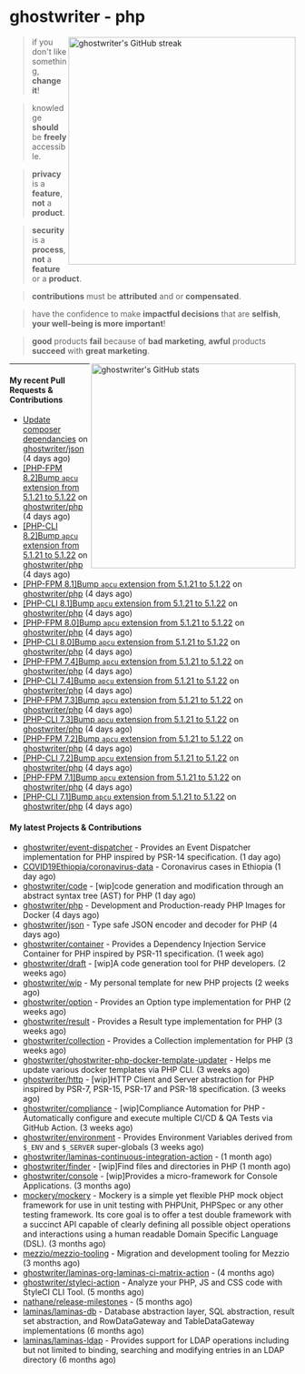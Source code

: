 # ghostwriter - php

<img alt="ghostwriter's GitHub streak" width="400px" align="right" src="https://github-readme-streak-stats.herokuapp.com/?cache_seconds=1800&user=ghostwriter">

> if you don't like something, **change it**!

> knowledge **should** be **freely** accessible.

> **privacy** is a **feature**, **not** a **product**.

> **security** is a **process**, **not** a **feature** or a **product**.

> **contributions** must be **attributed** and or **compensated**.

> have the confidence to make **impactful decisions** that are **selfish**, **your well-being is more important**!

> **good** products **fail** because of **bad marketing**, **awful** products **succeed** with **great marketing**.

<img alt="ghostwriter's GitHub stats" width="360px" align="right" src="https://github-readme-stats.vercel.app/api?cache_seconds=1800&username=ghostwriter&show_icons=true&count_private=true&hide_title=true&hide_rank=true&icon_color=333">

---

#### My recent Pull Requests & Contributions

- [Update composer dependancies](https://github.com/ghostwriter/json/pull/8) on [ghostwriter/json](https://github.com/ghostwriter/json) (4 days ago)
- [[PHP-FPM 8.2]Bump `apcu` extension from 5.1.21 to 5.1.22](https://github.com/ghostwriter/php/pull/191) on [ghostwriter/php](https://github.com/ghostwriter/php) (4 days ago)
- [[PHP-CLI 8.2]Bump `apcu` extension from 5.1.21 to 5.1.22](https://github.com/ghostwriter/php/pull/190) on [ghostwriter/php](https://github.com/ghostwriter/php) (4 days ago)
- [[PHP-FPM 8.1]Bump `apcu` extension from 5.1.21 to 5.1.22](https://github.com/ghostwriter/php/pull/189) on [ghostwriter/php](https://github.com/ghostwriter/php) (4 days ago)
- [[PHP-CLI 8.1]Bump `apcu` extension from 5.1.21 to 5.1.22](https://github.com/ghostwriter/php/pull/188) on [ghostwriter/php](https://github.com/ghostwriter/php) (4 days ago)
- [[PHP-FPM 8.0]Bump `apcu` extension from 5.1.21 to 5.1.22](https://github.com/ghostwriter/php/pull/187) on [ghostwriter/php](https://github.com/ghostwriter/php) (4 days ago)
- [[PHP-CLI 8.0]Bump `apcu` extension from 5.1.21 to 5.1.22](https://github.com/ghostwriter/php/pull/186) on [ghostwriter/php](https://github.com/ghostwriter/php) (4 days ago)
- [[PHP-FPM 7.4]Bump `apcu` extension from 5.1.21 to 5.1.22](https://github.com/ghostwriter/php/pull/185) on [ghostwriter/php](https://github.com/ghostwriter/php) (4 days ago)
- [[PHP-CLI 7.4]Bump `apcu` extension from 5.1.21 to 5.1.22](https://github.com/ghostwriter/php/pull/184) on [ghostwriter/php](https://github.com/ghostwriter/php) (4 days ago)
- [[PHP-FPM 7.3]Bump `apcu` extension from 5.1.21 to 5.1.22](https://github.com/ghostwriter/php/pull/183) on [ghostwriter/php](https://github.com/ghostwriter/php) (4 days ago)
- [[PHP-CLI 7.3]Bump `apcu` extension from 5.1.21 to 5.1.22](https://github.com/ghostwriter/php/pull/182) on [ghostwriter/php](https://github.com/ghostwriter/php) (4 days ago)
- [[PHP-FPM 7.2]Bump `apcu` extension from 5.1.21 to 5.1.22](https://github.com/ghostwriter/php/pull/181) on [ghostwriter/php](https://github.com/ghostwriter/php) (4 days ago)
- [[PHP-CLI 7.2]Bump `apcu` extension from 5.1.21 to 5.1.22](https://github.com/ghostwriter/php/pull/180) on [ghostwriter/php](https://github.com/ghostwriter/php) (4 days ago)
- [[PHP-FPM 7.1]Bump `apcu` extension from 5.1.21 to 5.1.22](https://github.com/ghostwriter/php/pull/179) on [ghostwriter/php](https://github.com/ghostwriter/php) (4 days ago)
- [[PHP-CLI 7.1]Bump `apcu` extension from 5.1.21 to 5.1.22](https://github.com/ghostwriter/php/pull/178) on [ghostwriter/php](https://github.com/ghostwriter/php) (4 days ago)

#### My latest Projects & Contributions

- [ghostwriter/event-dispatcher](https://github.com/ghostwriter/event-dispatcher) - Provides an Event Dispatcher implementation for PHP inspired by PSR-14 specification. (1 day ago)
- [COVID19Ethiopia/coronavirus-data](https://github.com/COVID19Ethiopia/coronavirus-data) - Coronavirus cases in Ethiopia (1 day ago)
- [ghostwriter/code](https://github.com/ghostwriter/code) - [wip]code generation and modification through an abstract syntax tree (AST) for PHP (1 day ago)
- [ghostwriter/php](https://github.com/ghostwriter/php) - Development and Production-ready PHP Images for Docker (4 days ago)
- [ghostwriter/json](https://github.com/ghostwriter/json) - Type safe JSON encoder and decoder for PHP (4 days ago)
- [ghostwriter/container](https://github.com/ghostwriter/container) - Provides a Dependency Injection Service Container for PHP inspired by PSR-11 specification. (1 week ago)
- [ghostwriter/draft](https://github.com/ghostwriter/draft) - [wip]A code generation tool for PHP developers. (2 weeks ago)
- [ghostwriter/wip](https://github.com/ghostwriter/wip) - My personal template for new PHP projects (2 weeks ago)
- [ghostwriter/option](https://github.com/ghostwriter/option) - Provides an Option type implementation for PHP (2 weeks ago)
- [ghostwriter/result](https://github.com/ghostwriter/result) - Provides a Result type implementation for PHP (3 weeks ago)
- [ghostwriter/collection](https://github.com/ghostwriter/collection) - Provides a Collection implementation for PHP (3 weeks ago)
- [ghostwriter/ghostwriter-php-docker-template-updater](https://github.com/ghostwriter/ghostwriter-php-docker-template-updater) - Helps me update various docker templates via PHP CLI. (3 weeks ago)
- [ghostwriter/http](https://github.com/ghostwriter/http) - [wip]HTTP Client and Server abstraction for PHP inspired by PSR-7, PSR-15, PSR-17 and PSR-18 specification. (3 weeks ago)
- [ghostwriter/compliance](https://github.com/ghostwriter/compliance) - [wip]Compliance Automation for PHP - Automatically configure and execute multiple CI/CD &amp; QA Tests via GitHub Action. (3 weeks ago)
- [ghostwriter/environment](https://github.com/ghostwriter/environment) - Provides Environment Variables derived from `$_ENV` and `$_SERVER` super-globals (3 weeks ago)
- [ghostwriter/laminas-continuous-integration-action](https://github.com/ghostwriter/laminas-continuous-integration-action) -  (1 month ago)
- [ghostwriter/finder](https://github.com/ghostwriter/finder) - [wip]Find files and directories in PHP (1 month ago)
- [ghostwriter/console](https://github.com/ghostwriter/console) - [wip]Provides a micro-framework for Console Applications. (3 months ago)
- [mockery/mockery](https://github.com/mockery/mockery) - Mockery is a simple yet flexible PHP mock object framework for use in unit testing with PHPUnit, PHPSpec or any other testing framework. Its core goal is to offer a test double framework with a succinct API capable of clearly defining all possible object operations and interactions using a human readable Domain Specific Language (DSL). (3 months ago)
- [mezzio/mezzio-tooling](https://github.com/mezzio/mezzio-tooling) - Migration and development tooling for Mezzio (3 months ago)
- [ghostwriter/laminas-org-laminas-ci-matrix-action](https://github.com/ghostwriter/laminas-org-laminas-ci-matrix-action) -  (4 months ago)
- [ghostwriter/styleci-action](https://github.com/ghostwriter/styleci-action) - Analyze your PHP, JS and CSS code with StyleCI CLI Tool. (5 months ago)
- [nathane/release-milestones](https://github.com/nathane/release-milestones) -  (5 months ago)
- [laminas/laminas-db](https://github.com/laminas/laminas-db) - Database abstraction layer, SQL abstraction, result set abstraction, and RowDataGateway and TableDataGateway implementations (6 months ago)
- [laminas/laminas-ldap](https://github.com/laminas/laminas-ldap) - Provides support for LDAP operations including but not limited to binding, searching and modifying entries in an LDAP directory (6 months ago)

